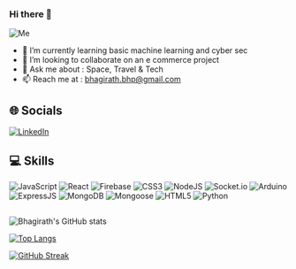 ### Hi there 👋
![Me](https://media.giphy.com/media/v1.Y2lkPTc5MGI3NjExYnpldWE5MmE1aDdvdGxjMmM4c3liampkZXQ1eXpuZDc2ODlxM3VmcSZlcD12MV9pbnRlcm5hbF9naWZfYnlfaWQmY3Q9Zw/iIqmM5tTjmpOB9mpbn/giphy.gif)

<!--
**bhagirath-bhp/bhagirath-bhp** is a ✨ _special_ ✨ repository because its `README.md` (this file) appears on your GitHub profile.

Here are some ideas to get you started:

- 🔭 I’m currently working on 
- 🤔 I’m looking for help with ...
- 😄 Pronouns: ...
- ⚡ Fun fact: ...
-->
- 🌱 I’m currently learning basic machine learning and cyber sec
- 👯 I’m looking to collaborate on an e commerce project 
- 💬 Ask me about : Space, Travel & Tech
- 📫 Reach me at : bhagirath.bhp@gmail.com

## 🌐 Socials

[![LinkedIn](https://img.shields.io/badge/LinkedIn-%230077B5.svg?style=for-the-badge&logo=linkedin&logoColor=white)](https://linkedin.com/in/bhagirath-patel-bhp) 


## 💻 Skills

![JavaScript](https://img.shields.io/badge/javascript-%23323330.svg?style=for-the-badge&logo=javascript&logoColor=%23F7DF1E)
![React](https://img.shields.io/badge/react-%2320232a.svg?style=for-the-badge&logo=react&logoColor=%2361DAFB)
![Firebase](https://img.shields.io/badge/firebase-%23FFFFFF.svg?style=for-the-badge&logo=firebase&logoColor=%F5820D)
![CSS3](https://img.shields.io/badge/css3-%231572B6.svg?style=for-the-badge&logo=css3&logoColor=white)
![NodeJS](https://img.shields.io/badge/nodejs-%23339933.svg?style=for-the-badge&logo=node.js&logoColor=white)
![Socket.io](https://img.shields.io/badge/socket.io-%23FFFFFF.svg?style=for-the-badge&logo=socket.io&logoColor=black)
![Arduino](https://img.shields.io/badge/Arduino-%23FFFFFF.svg?style=for-the-badge&logo=Arduino&logoColor=%4FCCF3)
![ExpressJS](https://img.shields.io/badge/express.js-%23404d59.svg?style=for-the-badge&logo=express&logoColor=%2361DAFB)
![MongoDB](https://img.shields.io/badge/mongodb-%23339933.svg?style=for-the-badge&logo=mongodb&logoColor=white)
![Mongoose](https://img.shields.io/badge/mongoose-%23339933.svg?style=for-the-badge&logo=mongoose&logoColor=white)
![HTML5](https://img.shields.io/badge/html5-%23E34F26.svg?style=for-the-badge&logo=html5&logoColor=white)
![Python](https://img.shields.io/badge/python-3670A0?style=for-the-badge&logo=python&logoColor=ffdd54)

##
  
![Bhagirath's GitHub stats](https://github-readme-stats.vercel.app/api?username=bhagirath-bhp&show_icons=true&theme=radical)

[![Top Langs](https://github-readme-stats.vercel.app/api/top-langs/?username=bhagirath-bhp&layout=compact&hide_progress=true&theme=github_dark&langs_count=10)](https://github.com/bhagirath-bhp/github-readme-stats)

[![GitHub Streak](https://github-readme-streak-stats.herokuapp.com?user=bhagirath-bhp&theme=github-dark&background=0D1117&border=FFFFFF&stroke=4B8DDA&currStreakNum=C3D1D9&ring=1B2F45&sideLabels=C3D1D9&sideNums=C3D1D9&currStreakLabel=C3D1D9&dates=767F84)](https://git.io/streak-stats)
